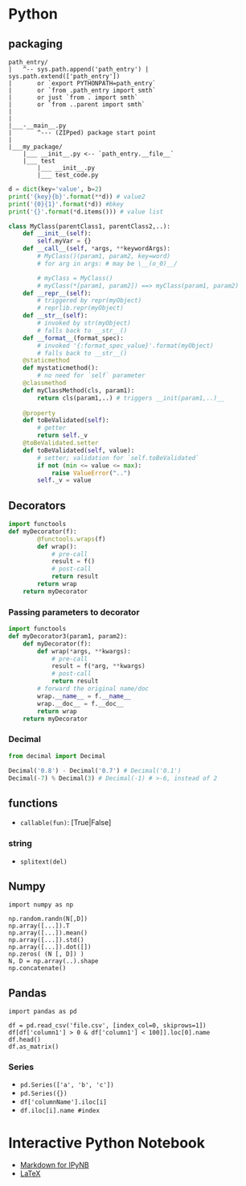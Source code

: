 # Python

## packaging

```text
path_entry/ 
|   ^-- sys.path.append('path_entry') | sys.path.extend(['path_entry'])
|       or `export PYTHONPATH=path_entry`
|       or `from .path_entry import smth`
|       or just `from . import smth`
|       or `from ..parent import smth`
|
|
|___-__main__.py
|       ^--- (ZIPped) package start point
|
|___my_package/
    |___ __init__.py <-- `path_entry.__file__`
    |___ test
        |___ __init__.py
        |___ test_code.py
```


```python
d = dict(key='value', b=2)
print('{key}{b}'.format(**d)) # value2
print('{0}{1}'.format(*d)) #bkey
print('{}'.format(*d.items())) # value list
```

```python
class MyClass(parentClass1, parentClass2,..):
    def __init__(self):
        self.myVar = {}
    def __call__(self, *args, **keywordArgs):
        # MyClass()(param1, param2, key=word)
        # for arg in args: # may be \__(o_0)__/

        # myClass = MyClass()
        # myClass(*[param1, param2]) ==> myClass(param1, param2)
    def __repr__(self):
        # triggered by repr(myObject)
        # reprlib.repr(myObject)
    def __str__(self):
        # invoked by str(myObject)
        # falls back to __str__()
    def __format__(format_spec):
        # invoked '{:format_spec_value}'.format(myObject)
        # falls back to __str__()
    @staticmethod
    def mystaticmethod():
        # no need for `self` parameter
    @classmethod
    def myClassMethod(cls, param1):
        return cls(param1,..) # triggers __init(param1,..)__
        
    @property
    def toBeValidated(self):
        # getter
        return self._v
    @toBeValidated.setter
    def toBeValidated(self, value):
        # setter; validation for `self.toBeValidated`
        if not (min <= value <= max):
            raise ValueError("..")
        self._v = value

```
## Decorators
```python
import functools
def myDecorator(f):
        @functools.wraps(f)
        def wrap():
            # pre-call
            result = f()
            # post-call
            return result
        return wrap
    return myDecorator
```

### Passing parameters to decorator

```python
import functools
def myDecorator3(param1, param2):
    def myDecorator(f):
        def wrap(*args, **kwargs):
            # pre-call
            result = f(*arg, **kwargs)
            # post-call
            return result
        # forward the original name/doc
        wrap.__name__ = f.__name__
        wrap.__doc__ = f.__doc__
        return wrap
    return myDecorator
```

### Decimal

```python
from decimal import Decimal

Decimal('0.8') - Decimal('0.7') # Decimal('0.1')
Decimal(-7) % Decimal(3) # Decimal(-1) # >-6, instead of 2
```

### 

## functions

+ `callable(fun)`: [True|False]

### string
+ `splitext(del)`


## Numpy
```
import numpy as np

np.random.randn(N[,D])
np.array([...]).T 
np.array([...]).mean()
np.array([...]).std()
np.array([...]).dot([])
np.zeros( (N [, D]) )
N, D = np.array(..).shape
np.concatenate()
```

## Pandas
```
import pandas as pd

df = pd.read_csv('file.csv', [index_col=0, skiprows=1])
df[df['column1'] > 0 & df['column1'] < 100]].loc[0].name
df.head()
df.as_matrix()
```

###  Series

+ `pd.Series(['a', 'b', 'c'])`
+ `pd.Series({})`
+ `df['columnName'].iloc[i]`
+ `df.iloc[i].name #index`


# Interactive Python Notebook
+ [Markdown for IPyNB](https://www.ibm.com/support/knowledgecenter/SSQNUZ_current/com.ibm.icpdata.doc/dsx/markd-jupyter.html)
+ [LaTeX](https://www.math.ubc.ca/~pwalls/math-python/jupyter/latex/)
